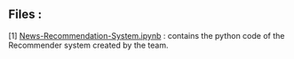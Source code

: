 
## Files : 
[1] [News-Recommendation-System.ipynb](https://github.com/caped-crusader16/CSE523-Machine-Learning-Team-Gryffindor/blob/main/Code/News_Recommendation_System.ipynb) : contains the python code of the Recommender system created by the team.
